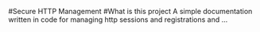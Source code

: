 #Secure HTTP Management
#What is this project
A simple documentation written in code for managing http 
sessions and registrations and ...
 